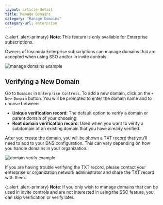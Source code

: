 ```yaml
---
layout: article-detail
title: Manage Domains
category: "Manage Domains"
category-url: enterprise
---
```


{:.alert .alert-primary}
**Note**: This feature is only available for Enterprise subscriptions.

Owners of Insomnia Enterprise subscriptions can manage domains that are accepted when using SSO and/or in invite controls.

![manage domains example](/assets/images/manage-domains.png)

## Verifying a New Domain

Go to `Domains` in `Enterprise Controls`. To add a new domain, click on the `+ New Domain` button. You will be prompted to enter the domain name and to choose between:

- **Unique verification record**: The default option to verify a domain or parent domain of your choosing.
- **Root domain verification record**: Used when you want to verify a subdomain of an existing domain that you have already verified.

After you create the domain, you will be shown a TXT record that you'll need to add to your DNS configuration. This can vary depending on how you handle domains in your organization.

![domain verify example](/assets/images/domain-verify-example.png)

If you are having trouble verifying the TXT record, please contact your enterprise or organization network administrator and share the TXT record with them.

{:.alert .alert-primary}
**Note**: If you only wish to manage domains that can be used in invite controls and are not interested in using the SSO feature, you can skip verification or verify later.
